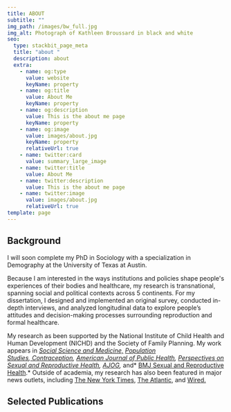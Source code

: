 ```yaml
---
title: ABOUT
subtitle: ""
img_path: /images/bw_full.jpg
img_alt: Photograph of Kathleen Broussard in black and white
seo:
  type: stackbit_page_meta
  title: "about "
  description: about
  extra:
    - name: og:type
      value: website
      keyName: property
    - name: og:title
      value: About Me
      keyName: property
    - name: og:description
      value: This is the about me page
      keyName: property
    - name: og:image
      value: images/about.jpg
      keyName: property
      relativeUrl: true
    - name: twitter:card
      value: summary_large_image
    - name: twitter:title
      value: About Me
    - name: twitter:description
      value: This is the about me page
    - name: twitter:image
      value: images/about.jpg
      relativeUrl: true
template: page
---
```

## Background 
I will soon complete my PhD in Sociology with a specialization in Demography at the University of Texas at Austin. 

Because I am interested in the ways institutions and policies shape people's experiences of their bodies and healthcare, my research is transnational, spanning social and political contexts across 5 continents. For my dissertation, I designed and implemented an original survey, conducted in-depth interviews, and analyzed longitudinal data to explore people’s attitudes and decision-making processes surrounding reproduction and formal healthcare. 

My research as been supported by the National Institute of Child Health and Human Development (NICHD) and the Society of Family Planning.  My work appears in *[Social Science and Medicine,](https://doi.org/10.1016/j.socscimed.2019.112686)* *[Population Studies](https://doi.org/10.1080/00324728.2020.1737188),[ Contraception](https://www.sciencedirect.com/science/article/pii/S0010782419303920?via%3Dihub), [Americ​an Journal of Public Health](https://doi.org/10.2105/AJPH.2019.305369), [Perspectives on Sexual and Reproductive Health](https://onlinelibrary.wiley.com/doi/full/10.1363/psrh.12073), [AJOG](https://doi.org/10.1016/j.ajog.2020.02.026),* and* [BMJ Sexual and Reproductive Health](https://srh.bmj.com/content/44/3/181).* Outside of academia, my research has also been featured in major news outlets, including [The New York Times](https://www.nytimes.com/2019/09/20/upshot/abortion-pills-rising-use.html), [The Atlantic](https://www.theatlantic.com/health/archive/2018/07/after-abortion-is-illegal/565430/), and [Wired.](https://www.wired.com/story/telemedicine-could-help-fill-the-gaps-in-americas-abortion-care/) 

<!--EndFragment-->


## Selected Publications 


